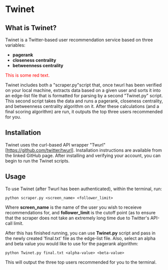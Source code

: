 # Twinet

## What is Twinet?

Twinet is a Twitter-based user recommendation service based on three variables:
- **pagerank**
- **closeness centrality**
- **betweenness centrality**

<p style='color:red'>This is some red text.</p>


Twinet includes both a "scraper.py"script that, once twurl has been verified on your local machine, extracts data based on a given user and sorts it into an edge-list file that is formatted for parsing by a second "Twinet.py" script. This second script takes the data and runs a pagerank, closeness centrality, and betweenness centrality algorithm on it. After these calculations (and a final scoring algorithm) are run, it outputs the top three users recommended for you.

## Installation

Twinet uses the curl-based API wrapper "Twurl" [https://github.com/twitter/twurl]. Installation instructions are available from the linked GitHub page. After installing and verifying your account, you can begin to run the Twinet scripts.

## Usage

To use Twinet (after Twurl has been authenticated), within the terminal, run:

`python scraper.py <screen_name> <follower_limit>`

Where **screen_name** is the name of the user you wish to receieve recommendations for, and **follower_limit** is the cutoff point (as to ensure that the scraper does not take an extremely long time due to Twitter's API-call limit.

After this has finished running, you can use **Twinet.py** script and pass in the newly created 'final.txt' file as the edge-list file. Also, select an alpha and beta value you would like to use for the pagerank algorithm:

`python Twinet.py final.txt <alpha-value> <beta-value>`

This will output the three top users recommended for you to the terminal.
